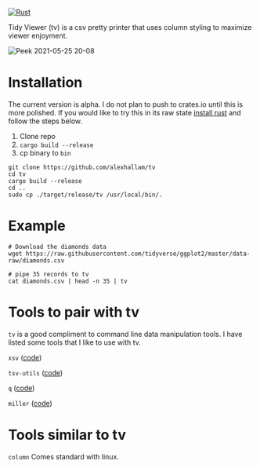 [![Rust](https://github.com/alexhallam/tv/actions/workflows/rust.yml/badge.svg)](https://github.com/alexhallam/tv/actions/workflows/rust.yml)

Tidy Viewer (tv) is a csv pretty printer that uses column styling to maximize viewer enjoyment.

![Peek 2021-05-25 20-08](https://user-images.githubusercontent.com/9298693/119583678-1e3ca600-bd95-11eb-80d7-bcbd649e2a07.gif)

# Installation

The current version is alpha. I do not plan to push to crates.io until this is more polished. If you would like to try this in its raw state [install rust](https://www.rust-lang.org/tools/install) and follow the steps below.

1. Clone repo
2. `cargo build --release`
3. cp binary to `bin`

```
git clone https://github.com/alexhallam/tv
cd tv
cargo build --release
cd ..
sudo cp ./target/release/tv /usr/local/bin/.
```

# Example


```
# Download the diamonds data
wget https://raw.githubusercontent.com/tidyverse/ggplot2/master/data-raw/diamonds.csv

# pipe 35 records to tv
cat diamonds.csv | head -n 35 | tv
```

# Tools to pair with tv

`tv` is a good compliment to command line data manipulation tools. I have listed some tools that I like to use with tv.

`xsv` ([code](https://github.com/BurntSushi/xsv))

`tsv-utils` ([code](https://github.com/eBay/tsv-utils))

`q` ([code](https://github.com/zestyping/q))

`miller` ([code](https://github.com/johnkerl/miller))

# Tools similar to tv

`column` Comes standard with linux.
